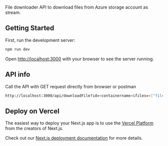 File downloader API to download files from Azure storage account as stream.

## Getting Started

First, run the development server:

```bash
npm run dev
```

Open [http://localhost:3000](http://localhost:3000) with your browser to see the server running.

## API info

Call the API with GET request directly from browser or postman

```bash
http://localhost:3000/api/downloadFile?id=<containername>&files=<["file1"]>
```

## Deploy on Vercel

The easiest way to deploy your Next.js app is to use the [Vercel Platform](https://vercel.com/new?utm_medium=default-template&filter=next.js&utm_source=create-next-app&utm_campaign=create-next-app-readme) from the creators of Next.js.

Check out our [Next.js deployment documentation](https://nextjs.org/docs/deployment) for more details.
